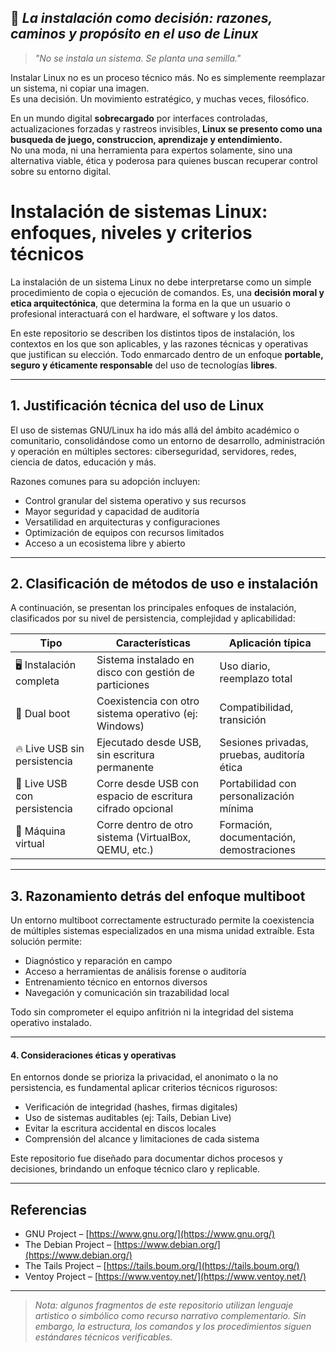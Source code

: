 ## 📜 *La instalación como decisión: razones, caminos y propósito en el uso de Linux*

> *"No se instala un sistema. Se planta una semilla."*

Instalar Linux no es un proceso técnico más. No es simplemente reemplazar un sistema, ni copiar una imagen.  
Es una decisión. Un movimiento estratégico, y muchas veces, filosófico.

En un mundo digital **sobrecargado** por interfaces controladas, actualizaciones forzadas y rastreos invisibles, **Linux se presento como una busqueda de juego, construccion, aprendizaje y entendimiento.**  
No una moda, ni una herramienta para expertos solamente, sino una alternativa viable, ética y poderosa para quienes buscan recuperar control sobre su entorno digital.

# Instalación de sistemas Linux: enfoques, niveles y criterios técnicos

La instalación de un sistema Linux no debe interpretarse como un simple procedimiento de copia o ejecución de comandos. Es, una **decisión moral y etica arquitectónica**, que determina la forma en la que un usuario o profesional interactuará con el hardware, el software y los datos.

En este repositorio se describen los distintos tipos de instalación, los contextos en los que son aplicables, y las razones técnicas y operativas que justifican su elección. Todo enmarcado dentro de un enfoque **portable, seguro y éticamente responsable** del uso de tecnologías **libres**.

---

## 1. Justificación técnica del uso de Linux

El uso de sistemas GNU/Linux ha ido más allá del ámbito académico o comunitario, consolidándose como un entorno de desarrollo, administración y operación en múltiples sectores: ciberseguridad, servidores, redes, ciencia de datos, educación y más.

Razones comunes para su adopción incluyen:

- Control granular del sistema operativo y sus recursos
- Mayor seguridad y capacidad de auditoría
- Versatilidad en arquitecturas y configuraciones
- Optimización de equipos con recursos limitados
- Acceso a un ecosistema libre y abierto

---

## 2. Clasificación de métodos de uso e instalación

A continuación, se presentan los principales enfoques de instalación, clasificados por su nivel de persistencia, complejidad y aplicabilidad:

| Tipo | Características | Aplicación típica |
| --- | --- | --- |
| 🖥️ Instalación completa | Sistema instalado en disco con gestión de particiones | Uso diario, reemplazo total |
| 🔁 Dual boot | Coexistencia con otro sistema operativo (ej: Windows) | Compatibilidad, transición |
| 🔥 Live USB sin persistencia | Ejecutado desde USB, sin escritura permanente | Sesiones privadas, pruebas, auditoría ética |
| 💾 Live USB con persistencia | Corre desde USB con espacio de escritura cifrado opcional | Portabilidad con personalización mínima |
| 🧪 Máquina virtual | Corre dentro de otro sistema (VirtualBox, QEMU, etc.) | Formación, documentación, demostraciones |

---

## 3. Razonamiento detrás del enfoque multiboot

Un entorno multiboot correctamente estructurado permite la coexistencia de múltiples sistemas especializados en una misma unidad extraíble. Esta solución permite:

- Diagnóstico y reparación en campo
- Acceso a herramientas de análisis forense o auditoría
- Entrenamiento técnico en entornos diversos
- Navegación y comunicación sin trazabilidad local

Todo sin comprometer el equipo anfitrión ni la integridad del sistema operativo instalado.

---

#### 4. Consideraciones éticas y operativas

En entornos donde se prioriza la privacidad, el anonimato o la no persistencia, es fundamental aplicar criterios técnicos rigurosos:

- Verificación de integridad (hashes, firmas digitales)
- Uso de sistemas auditables (ej: Tails, Debian Live)
- Evitar la escritura accidental en discos locales
- Comprensión del alcance y limitaciones de cada sistema

Este repositorio fue diseñado para documentar dichos procesos y decisiones, brindando un enfoque técnico claro y replicable.

---

## Referencias

- GNU Project – [https://www.gnu.org/](https://www.gnu.org/)
- The Debian Project – [https://www.debian.org/](https://www.debian.org/)
- The Tails Project – [https://tails.boum.org/](https://tails.boum.org/)
- Ventoy Project – [https://www.ventoy.net/](https://www.ventoy.net/)

---

> *Nota: algunos fragmentos de este repositorio utilizan lenguaje artistico o simbólico como recurso narrativo complementario. Sin embargo, la estructura, los comandos y los procedimientos siguen estándares técnicos verificables.*